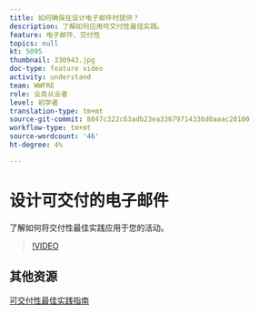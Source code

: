 ```yaml
---
title: 如何确保在设计电子邮件时提供？
description: 了解如何应用可交付性最佳实践。
feature: 电子邮件、交付性
topics: null
kt: 5095
thumbnail: 330943.jpg
doc-type: feature video
activity: understand
team: WWFRE
role: 业务从业者
level: 初学者
translation-type: tm+mt
source-git-commit: 8847c322c63adb23ea33679714336d0aaac20100
workflow-type: tm+mt
source-wordcount: '46'
ht-degree: 4%

---
```



# 设计可交付的电子邮件

了解如何将交付性最佳实践应用于您的活动。

>[!VIDEO](https://video.tv.adobe.com/v/330943?quality=12)

## 其他资源

[可交付性最佳实践指南](https://experienceleague.adobe.com/docs/deliverability-learn/deliverability-best-practice-guide/introduction.html)
